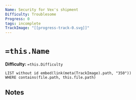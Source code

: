 ```yaml
---
Name: Security for Vex's shipment
Difficulty: Troublesome
Progress: 0
tags: incomplete
TrackImage: "[[progress-track-0.svg]]"
---
```


# `=this.Name`
**Difficulty:** `=this.Difficulty`

```dataview
LIST without id embed(link(meta(TrackImage).path, "350"))
WHERE contains(file.path, this.file.path)
```

## Notes
